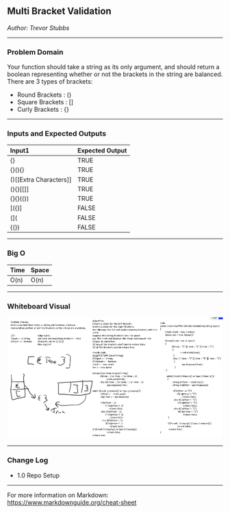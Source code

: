 ## Multi Bracket Validation
*Author: Trevor Stubbs*

---

### Problem Domain
Your function should take a string as its only argument, and should return a boolean representing whether or not the brackets in the string are balanced. There are 3 types of brackets:

- Round Brackets : ()
- Square Brackets : []
- Curly Brackets : {}

---

### Inputs and Expected Outputs

| Input1 | Expected Output |
| :----------- | :----------- |
| {}	| TRUE
| {}(){} |	TRUE
| ()[[Extra Characters]] |	TRUE
| (){}[[]] |	TRUE
| {}{}(()) |	TRUE
| [({}] |	FALSE
| (](	| FALSE
| {(})	| FALSE


---

### Big O


| Time | Space |
| :----------- | :----------- |
| O(n) | O(n) |


---


### Whiteboard Visual
![WhiteBoard](assets/whiteboard.png)


---

### Change Log
- 1.0 Repo Setup 

---

For more information on Markdown: https://www.markdownguide.org/cheat-sheet